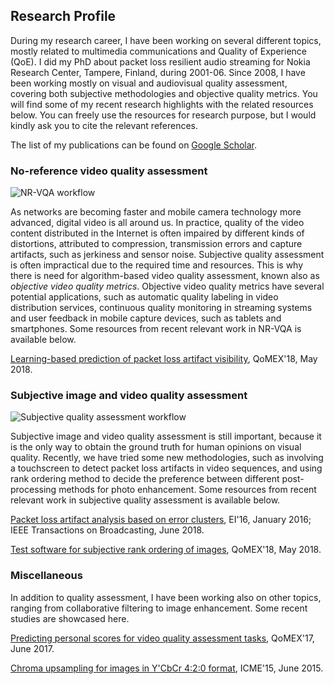 ## Research Profile

During my research career, I have been working on several different topics, mostly related to multimedia communications and Quality of Experience (QoE). I did my PhD about packet loss resilient audio streaming for Nokia Research Center, Tampere, Finland, during 2001-06. Since 2008, I have been working mostly on visual and audiovisual quality assessment, covering both subjective methodologies and objective quality metrics. You will find some of my recent research highlights with the related resources below. You can freely use the resources for research purpose, but I would kindly ask you to cite the relevant references.

The list of my publications can be found on [Google Scholar](https://scholar.google.com/citations?hl=en&user=IrbP5FUAAAAJ).


### No-reference video quality assessment

![NR-VQA workflow](https://jarikorhonen.github.io/nr-vqa.png "NR-VQA workflow")

As networks are becoming faster and mobile camera technology more advanced, digital video is all around us. In practice, quality of the video content distributed in the Internet is often impaired by different kinds of distortions, attributed to compression, transmission errors and capture artifacts, such as jerkiness and sensor noise. Subjective quality assessment is often impractical due to the required time and resources. This is why there is need for algorithm-based video quality assessment, known also as *objective video quality metrics*. Objective video quality metrics have several potential applications, such as automatic quality labeling in video distribution services, continuous quality monitoring in streaming systems and user feedback in mobile capture devices, such as tablets and smartphones. Some resources from recent relevant work in NR-VQA is available below.

[Learning-based prediction of packet loss artifact visibility](https://github.com/jarikorhonen/nr-vqa-packetloss), QoMEX'18, May 2018.

### Subjective image and video quality assessment

![Subjective quality assessment workflow](https://jarikorhonen.github.io/sqa2.png "Subjective quality assessment workflow")

Subjective image and video quality assessment is still important, because it is the only way to obtain the ground truth for human opinions on visual quality. Recently, we have tried some new methodologies, such as involving a touchscreen to detect packet loss artifacts in video sequences, and using rank ordering method to decide the preference between different post-processing methods for photo enhancement. Some resources from recent relevant work in subjective quality assessment is available below.

[Packet loss artifact analysis based on error clusters](https://github.com/jarikorhonen/error_cluster_detection), EI'16, January 2016; IEEE Transactions on Broadcasting, June 2018.

[Test software for subjective rank ordering of images](https://github.com/jarikorhonen/image_ranking), QoMEX'18, May 2018.

### Miscellaneous

In addition to quality assessment, I have been working also on other topics, ranging from collaborative filtering to image enhancement. Some recent studies are showcased here.

[Predicting personal scores for video quality assessment tasks](https://github.com/jarikorhonen/personal_scores), QoMEX'17, June 2017.

[Chroma upsampling for images in Y'CbCr 4:2:0 format](https://github.com/jarikorhonen/chroma_upsampling), ICME'15, June 2015.


